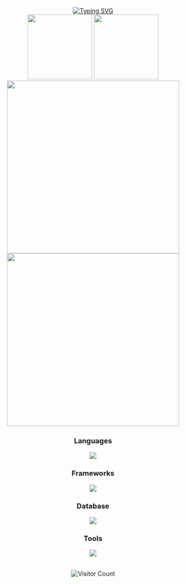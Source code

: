 <div align="center">
  <a href="https://git.io/typing-svg">
    <img src="https://readme-typing-svg.demolab.com?font=Roboto&size=100&duration=4000&pause=1000&color=7ED9CC&center=true&vCenter=true&random=false&width=800&height=200&lines=Hi,+I'm+Ron!" alt="Typing SVG">
  </a>
</div>


<div align="center" style="flex">
  <img src="https://github-readme-stats.vercel.app/api?username=RonBers&theme=nightowl&hide_border=true&include_all_commits=true&count_private=true" height="150"/>
  <img src="https://github-readme-streak-stats.herokuapp.com/?user=RonBers&theme=nightowl&hide_border=true" height="150"/>
</div>

<div align="center">
  <img src="https://github-readme-stats.vercel.app/api/top-langs/?username=RonBers&theme=nightowl&hide_border=true&include_all_commits=true&count_private=true&layout=compact" width="400"/>
  <br>
  <img src = "https://leetcard.jacoblin.cool/rjbersabal03?hide=ranking,easy-solved-count,medium-solved-count,hard-solved-count" width="400"/> 
</div>



<img src="https://i.imgur.com/fOZeaHW.gif" height="1" width="100%"> 

<div align="center">
  <h3>Languages</h3>
  <img src = "https://skillicons.dev/icons?i=java,cpp,python,js,css,html&perline=10"/>
  <h3>Frameworks</h3>
  <img src = "https://skillicons.dev/icons?i=react,tailwind,bootstrap,materialui,django,express,vite,vitest,laravel,maven&perline=6"/>
  <h3>Database</h3>
  <img src = "https://skillicons.dev/icons?i=mysql,postgres,mongodb&perline=10"/>
  <h3>Tools</h3>
  <img src = "https://skillicons.dev/icons?i=figma,github,git,discord,vscode,neovim&perline=10"/>
</div>
<br>

<p align="center" style="">
  <img src="https://profile-counter.glitch.me/RonBers/count.svg" alt="Visitor Count">
</p>







